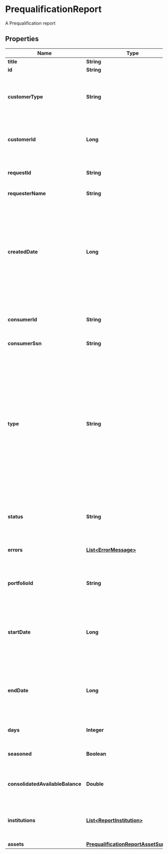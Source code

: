 

# PrequalificationReport

A Prequalification report

## Properties

| Name | Type | Description | Notes |
|------------ | ------------- | ------------- | -------------|
|**title** | **String** | Title of the report |  [optional] |
|**id** | **String** | A report ID |  [optional] |
|**customerType** | **String** | The type of customer (\&quot;active\&quot; or \&quot;testing\&quot; or \&quot;\&quot; for all types) |  [optional] |
|**customerId** | **Long** | A customer ID represented as a number. See Add Customer API for how to create a customer ID. |  [optional] |
|**requestId** | **String** | Finicity indicator to track all activity associated with this report |  [optional] |
|**requesterName** | **String** | Name of a Finicity partner |  [optional] |
|**createdDate** | **Long** | A date in Unix epoch time (in seconds). See: [Handling Epoch Dates and Times](https://developer.mastercard.com/open-banking-us/documentation/codes-and-formats/). Note: If the report is retrieved on a day other than the day it was generated, on the header of the PDF version of the report there will be a \&quot;Retrieved Date\&quot; populated. |  [optional] |
|**consumerId** | **String** | A consumer ID. See Create Consumer API for how to create a consumer ID. |  [optional] |
|**consumerSsn** | **String** | Last 4 digits of a SSN |  [optional] |
|**type** | **String** | A report type. Possible values:  * &#x60;voi&#x60;  * &#x60;voa&#x60;  * &#x60;voaHistory&#x60;  * &#x60;history&#x60;  * &#x60;voieTxVerify&#x60;  * &#x60;voieWithReport&#x60;  * &#x60;voieWithInterview&#x60;  * &#x60;paystatement&#x60;  * &#x60;preQualVoa&#x60;  * &#x60;assetSummary&#x60;  * &#x60;voie&#x60;  * &#x60;transactions&#x60;  * &#x60;statement&#x60;  * &#x60;voiePayroll&#x60;  * &#x60;voeTransactions&#x60;  * &#x60;voePayroll&#x60;  * &#x60;cfrp&#x60;  * &#x60;cfrb&#x60;  * &#x60;barpcra&#x60;  * &#x60;barpnoncra&#x60;  * &#x60;barbcra&#x60;  * &#x60;barbftc&#x60;  * &#x60;barbnoncra&#x60;  |  [optional] |
|**status** | **String** | A report generation status. Possible values:  * &#x60;inProgress&#x60;  * &#x60;success&#x60;  * &#x60;failure&#x60;  |  [optional] |
|**errors** | [**List&lt;ErrorMessage&gt;**](ErrorMessage.md) | In case errors occurred during the report generation |  [optional] |
|**portfolioId** | **String** | A unique identifier that will be consistent across all reports created for the same customer |  [optional] |
|**startDate** | **Long** | The &#x60;postedDate&#x60; of the earliest transaction analyzed for the report. A date in Unix epoch time (in seconds). See: [Handling Epoch Dates and Times](https://developer.mastercard.com/open-banking-us/documentation/codes-and-formats/). |  [optional] |
|**endDate** | **Long** | The &#x60;postedDate&#x60; of the latest transaction analyzed for the report. A date in Unix epoch time (in seconds). See: [Handling Epoch Dates and Times](https://developer.mastercard.com/open-banking-us/documentation/codes-and-formats/). |  [optional] |
|**days** | **Integer** | The number of days covered by the report |  [optional] |
|**seasoned** | **Boolean** | \&quot;true\&quot; if the report covers more than 180 days |  [optional] |
|**consolidatedAvailableBalance** | **Double** | The sum of available balance for all of the accounts included in the report |  [optional] |
|**institutions** | [**List&lt;ReportInstitution&gt;**](ReportInstitution.md) | A list of institution records, including information about the individual accounts in this report |  [optional] |
|**assets** | [**PrequalificationReportAssetSummary**](PrequalificationReportAssetSummary.md) |  |  [optional] |



